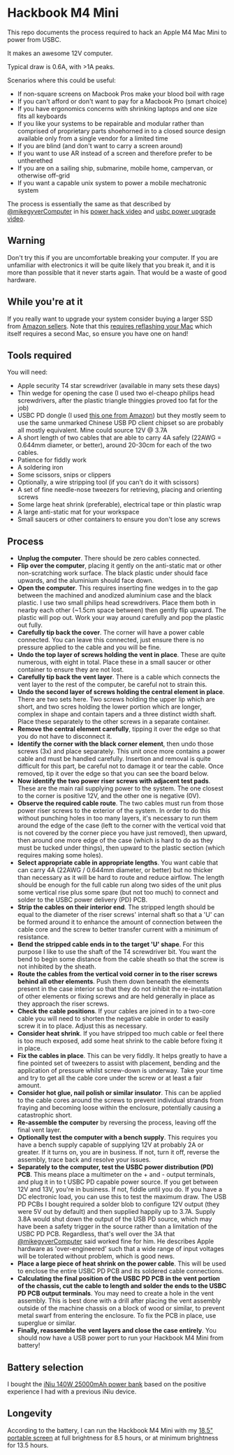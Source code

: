 # Hackbook M4 Mini

This repo documents the process required to hack an Apple M4 Mac Mini to power from USBC.

It makes an awesome 12V computer.

Typical draw is 0.6A, with >1A peaks.

Scenarios where this could be useful:
 * If non-square screens on Macbook Pros make your blood boil with rage
 * If you can't afford or don't want to pay for a Macbook Pro (smart choice)
 * If you have ergonomics concerns with shrinking laptops and one size fits all keyboards
 * If you like your systems to be repairable and modular rather than comprised of proprietary parts shoehorned in to a closed source design available only from a single vendor for a limited time
 * If you are blind (and don't want to carry a screen around)
 * If you want to use AR instead of a screen and therefore prefer to be untherethed
 * If you are on a sailing ship, submarine, mobile home, campervan, or otherwise off-grid
 * If you want a capable unix system to power a mobile mechatronic system

The process is essentially the same as that described by [@mikegyverComputer](https://www.youtube.com/@mikegyverComputer) in his [power hack video](https://www.youtube.com/watch?v=-ZEwCB1UCIY) and [usbc power upgrade video](https://www.youtube.com/watch?v=PUqhrr-sxaM).

## Warning

Don't try this if you are uncomfortable breaking your computer. If you are unfamiliar with electronics it will be quite likely that you break it, and it is more than possible that it never starts again. That would be a waste of good hardware.

## While you're at it

If you really want to upgrade your system consider buying a larger SSD from [Amazon sellers](https://www.amazon.com/sbaceflay-Mini-Hard-Disk-Upgrade/dp/B0DYJ2FQYG). Note that this [requires reflashing your Mac](https://support.apple.com/en-us/108900) which itself requires a second Mac, so ensure you have one on hand!

## Tools required

You will need:
 * Apple security T4 star screwdriver (available in many sets these days)
 * Thin wedge for opening the case (I used two el-cheapo philips head screwdrivers, after the plastic triangle thinggies proved too fat for the job)
 * USBC PD dongle (I used [this one from Amazon](https://www.amazon.com.au/dp/B0DKNK3MD8)) but they mostly seem to use the same unmarked Chinese USB PD client chipset so are probably all mostly equivalent. Mine could source 12V @ 3.7A
 * A short length of two cables that are able to carry 4A safely (22AWG = 0.644mm diameter, or better), around 20-30cm for each of the two cables.
 * Patience for fiddly work
 * A soldering iron
 * Some scissors, snips or clippers
 * Optionally, a wire stripping tool (if you can't do it with scissors)
 * A set of fine needle-nose tweezers for retrieving, placing and orienting screws
 * Some large heat shrink (preferable), electrical tape or thin plastic wrap
 * A large anti-static mat for your workspace
 * Small saucers or other containers to ensure you don't lose any screws

## Process

 * __Unplug the computer__. There should be zero cables connected.
 * __Flip over the computer__, placing it gently on the anti-static mat or other non-scratching work surface. The black plastic under should face upwards, and the aluminium should face down. 
 * __Open the computer__. This requires inserting fine wedges in to the gap between the machined and anodized aluminium case and the black plastic. I use two small philips head screwdrivers. Place them both in nearby each other (~1.5cm space between) then gently flip upward. The plastic will pop out. Work your way around carefully and pop the plastic out fully.
 * __Carefully tip back the cover__. The corner will have a power cable connected. You can leave this connected, just ensure there is no pressure applied to the cable and you will be fine.
 * __Undo the top layer of screws holding the vent in place__. These are quite numerous, with eight in total. Place these in a small saucer or other container to ensure they are not lost.
 * __Carefully tip back the vent layer__. There is a cable which connects the vent layer to the rest of the computer, be careful not to strain this.
 * __Undo the second layer of screws holding the central element in place__. There are two sets here. Two screws holding the upper lip which are short, and two scres holding the lower portion which are longer, complex in shape and contain tapers and a three distinct width shaft. Place these separately to the other screws in a separate container.
 * __Remove the central element carefully__, tipping it over the edge so that you do not have to disconnect it.
 * __Identify the corner with the black corner element__, then undo those screws (3x) and place separately. This unit once more contains a power cable and must be handled carefully. Insertion and removal is quite difficult for this part, be careful not to damage it or tear the cable. Once removed, tip it over the edge so that you can see the board below.
 * __Now identify the two power riser screws with adjacent test pads__. These are the main rail supplying power to the system. The one closest to the corner is positive 12V, and the other one is negative (0V).
 * __Observe the required cable route__. The two cables must run from those power riser screws to the exterior of the system. In order to do this without punching holes in too many layers, it's necessary to run them around the edge of the case (left to the corner with the vertical void that is not covered by the corner piece you have just removed), then upward, then around one more edge of the case (which is hard to do as they must be tucked under things), then upward to the plastic section (which requires making some holes).
 * __Select appropriate cable in appropriate lengths__. You want cable that can carry 4A (22AWG / 0.644mm diameter, or better) but no thicker than necessary as it will be hard to route and reduce airflow. The length should be enough for the full cable run along two sides of the unit plus some vertical rise plus some spare (but not too much) to connect and solder to the USBC power delivery (PD) PCB.
 * __Strip the cables on their interior end__. The stripped length should be equal to the diameter of the riser screws' internal shaft so that a 'U' can be formed around it to enhance the amount of connection between the cable core and the screw to better transfer current with a minimum of resistance.
 * __Bend the stripped cable ends in to the target 'U' shape__. For this purpose I like to use the shaft of the T4 screwdriver bit. You want the bend to begin some distance from the cable sheath so that the screw is not inhibited by the sheath.
 * __Route the cables from the vertical void corner in to the riser screws behind all other elements__. Push them down beneath the elements present in the case interior so that they do not inhibit the re-installation of other elements or fixing screws and are held generally in place as they approach the riser screws. 
 * __Check the cable positions__. If your cables are joined in to a two-core cable you will need to shorten the negative cable in order to easily screw it in to place. Adjust this as necessary.
 * __Consider heat shrink__. If you have stripped too much cable or feel there is too much exposed, add some heat shrink to the cable before fixing it in place.
 * __Fix the cables in place__. This can be very fiddly. It helps greatly to have a fine pointed set of tweezers to assist with placement, bending and the application of pressure whilst screw-down is underway. Take your time and try to get all the cable core under the screw or at least a fair amount.
 * __Consider hot glue, nail polish or similar insulator__. This can be applied to the cable cores around the screws to prevent individual strands from fraying and becoming loose within the enclosure, potentially causing a catastrophic short.
 * __Re-assemble the computer__ by reversing the process, leaving off the final vent layer.
 * __Optionally test the computer with a bench supply__. This requires you have a bench supply capable of supplying 12V at probably 2A or greater. If it turns on, you are in business. If not, turn it off, reverse the assembly, trace back and resolve your issues.
 * __Separately to the computer, test the USBC power distribution (PD) PCB__. This means place a multimeter on the + and - output terminals, and plug it in to t USBC PD capable power source. If you get between 12V and 13V, you're in business. If not, fiddle until you do. If you have a DC electronic load, you can use this to test the maximum draw. The USB PD PCBs I bought required a solder blob to configure 12V output (they were 5V out by default) and then supplied happily up to 3.7A. Supply 3.8A would shut down the output of the USB PD source, which may have been a safety trigger in the source rather than a limitation of the USBC PD PCB. Regardless, that's well over the 3A that [@mikegyverComputer](https://www.youtube.com/@mikegyverComputer) said worked fine for him. He describes Apple hardware as 'over-engineered' such that a wide range of input voltages will be tolerated without problem, which is good news.
 * __Place a large piece of heat shrink on the power cable__. This will be used to enclose the entire USBC PD PCB and its soldered cable connections.
 * __Calculating the final position of the USBC PD PCB in the vent portion of the chassis, cut the cable to length and solder the ends to the USBC PD PCB output terminals__. You may need to create a hole in the vent assembly. This is best done with a drill after placing the vent assembly outside of the machine chassis on a block of wood or similar, to prevent metal swarf from entering the enclosure. To fix the PCB in place, use superglue or similar.
 * __Finally, reassemble the vent layers and close the case entirely__. You should now have a USB power port to run your Hackbook M4 Mini from battery!

## Battery selection

I bought the [iNiu 140W 25000mAh power bank](https://www.amazon.com.au/dp/B0CB1CCQ5P) based on the positive experience I had with a previous iNiu device.

## Longevity

According to the battery, I can run the Hackbook M4 Mini with my [18.5" portable screen](https://www.amazon.com.au/dp/B0CSD5Y24N) at full brightness for 8.5 hours, or at minimum brightness for 13.5 hours.
